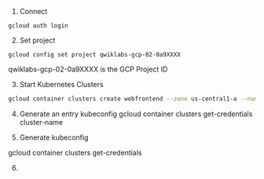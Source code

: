 1. Connect

```
gcloud auth login
```

2. Set project

```
gcloud config set project qwiklabs-gcp-02-0a9XXXX
```
qwiklabs-gcp-02-0a9XXXX is the GCP Project ID

3. Start Kubernetes Clusters

```bash
gcloud container clusters create webfrontend --zone us-central1-a --num-nodes 2
```

4. Generate an entry kubeconfig
gcloud container clusters get-credentials cluster-name

5. Generate kubeconfig 

gcloud container clusters get-credentials 

6. 

